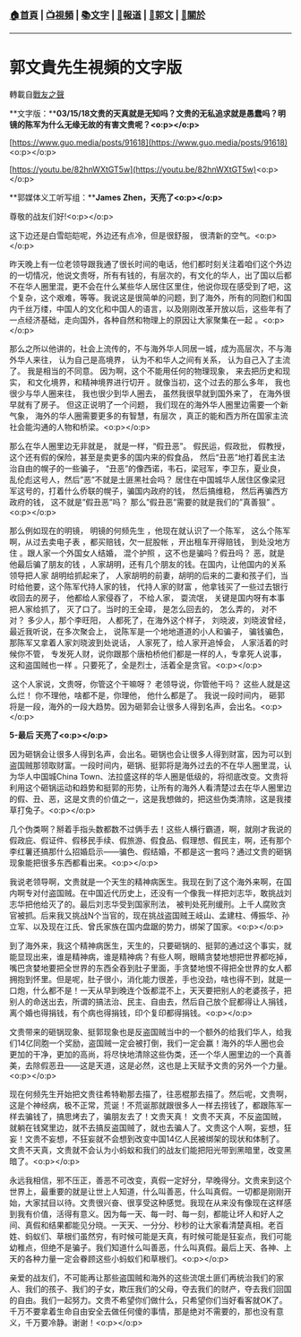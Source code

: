 ###  [:house:首頁](https://github.com/ourhimalayas/home) | [:tv:視頻](https://github.com/ourhimalayas/videos) | [:books:文字](https://github.com/ourhimalayas/txt) | [:newspaper:報道](https://github.com/ourhimalayas/news) | [:eagle:郭文](https://github.com/ourhimalayas/guomedia) | [:pray:關於](https://github.com/ourhimalayas/home/tree/master/about)
---
# 郭文貴先生視頻的文字版
轉載自[戰友之聲](http://littleantvoice.blogspot.com)

**文字版：****03/15/18文贵的天真就是无知吗？文贵的无私追求就是愚蠢吗？明镜的陈军为什么无缘无故的有害文贵呢？<o:p></o:p>**



[https://www.guo.media/posts/91618](https://www.guo.media/posts/91618)<o:p></o:p>



[https://youtu.be/82hnWXtGT5w](https://youtu.be/82hnWXtGT5w)<o:p></o:p>



**郭媒体义工听写组：****James Zhen，天亮了<o:p></o:p>**



尊敬的战友们好!<o:p></o:p>



这下边还是白雪皑皑呢，外边还有点冷，但是很舒服， 很清新的空气。<o:p></o:p>



昨天晚上有一位老领导跟我通了很长时间的电话，他们都时刻关注着咱们这个外边的一切情况，他说文贵呀，所有有钱的，有层次的，有文化的华人，出了国以后都不在华人圈里混，更不会在什么某些华人居住区里住，他说你现在感受到了吧，这个复杂，这个艰难，等等。我说这是很简单的问题，到了海外，所有的同胞们和国内千丝万缕，中国人的文化和中国人的语言，以及刚刚改革开放以后，这些年有了一点经济基础，走向国外，各种自然和物理上的原因让大家聚集在一起 。<o:p></o:p>



那么之所以他讲的，社会上流传的，不与海外华人同居一城，成为高层次，不与海外华人来往， 认为自己是高境界， 认为不和华人之间有关系， 认为自己入了主流了。 我是相当的不同意。 因为啊，这个不能用任何的物理现象， 来去把历史和现实， 和文化境界，和精神境界进行切开 。就像当初，这个过去的那么多年， 我也很少与华人圈来往， 我也很少到华人圈去， 虽然我很早就到国外来了， 在海外很早就有了房子。 但这正说明了一个问题， 我们现在的海外华人圈里边需要一个新气象， 海外的华人圈需要更多的有智慧，有层次 ，真正的能和西方所在国家主流社会能沟通的人物和桥梁。<o:p></o:p>



那么在华人圈里边无非就是， 就是一样，“假丑恶”。 假民运，假政批， 假教授，这个还有假的保险，甚至是卖更多的国内来的假食品， 然后“丑恶”地打着民主法治自由的幌子的一些骗子， “丑恶”的像西诺，韦石，梁冠军，李卫东，夏业良，乱伦彪这号人，然后”恶”不就是土匪黑社会吗？ 居住在中国城华人居住区像梁冠军这号的，打着什么侨联的幌子，骗国内政府的钱， 然后搞维稳， 然后再骗西方政府的钱， 这不就是”假丑恶”吗？ 那么”假丑恶”需要的就是我们的”真善狠” 。<o:p></o:p>



那么例如现在的明镜， 明镜的何频先生 ，他现在就认识了一个陈军， 这么个陈军啊，从过去卖电子表 ，都买赔钱，欠一屁股帐 ，开出租车开得赔钱， 到处没地方住 。跟人家一个外国女人结婚， 混个护照 ，这不也是骗吗？假丑吗？ 恶，就是他最后骗了朋友的钱 ，人家胡明，还有几个朋友的钱。在国内，让他国内的关系领导把人家 胡明给抓起来了， 人家胡明的前妻，胡明的后来的二妻和孩子们，当时给他要，这个陈军代持人家的钱， 代持人家的财富 ，他拿钱买了一些过去银行收回去的房子， 他都给人家侵吞了， 不给人家， 耍流氓， 关键是国内呀有本事把人家给抓了， 灭了口了。当时的王全璋， 是怎么回去的， 怎么弄的， 对不对？ 多少人，那个李旺阳， 人都死了，在海外这个样子， 刘晓波，刘晓波曾经，最近我听说，在多次聚会上， 说陈军是一个地地道道的小人和骗子， 骗钱骗色， 那陈军又拿着人家刘晓波到处说话， 人家死了，给人家开追悼会， 人家活着的时候你不管， 专发死人财，说你跟那个唐柏桥他们都是一样的人，专拿死人说事，这和盗国贼也一样 。只要死了，全是烈士，活着全是贪官。<o:p></o:p>



&nbsp;这个人家说，文贵呀，你管这个干嘛呀？ 老领导说，你管他干吗？ 这些人就是这么烂！ 你不理他，啥都不是，你理他， 他什么都是了。 我说一段时间内， 砸郭将是一段，海外的一段大趋势。因为砸郭会让很多人得到名声，会出名。<o:p></o:p>



**5-最后 天亮了<o:p></o:p>**

因为砸锅会让很多人得到名声，会出名。砸锅也会让很多人得到财富，因为可以到盗国贼那领取财富。一段时间内，砸锅、挺郭将是海外过去的不在华人圈里混，认为华人中国城China Town、法拉盛这样的华人圈是低级的，将彻底改变。文贵将利用这个砸锅运动和趋势和挺郭的形势，让所有的海外人看清楚过去在华人圈里边的假、丑、恶，这是文贵的价值之一，这是我想做的，把这些伪类清除，这是我搂草打兔子。<o:p></o:p>



几个伪类啊？掰着手指头数都数不过俩手去！这些人横行霸道，啊，就刚才我说的假政庇、假证件、假移民手续、假旅游、假食品、假理想、假民主，啊，还有那个李红薯还搞那什么招婚启示——骗色、假结婚，不都是这一套吗？通过文贵的砸锅现象能把很多东西都看出来。<o:p></o:p>



我说老领导啊，文贵就是一个天生的精神病医生。我现在到了这个海外来啊，在国内啊专对付盗国贼。在中国近代历史上，还没有一个像我一样把刘志华，敢挑战刘志华把他给灭了的。最后刘志华受到国家刑法， 被判处死刑缓刑。上千人腐败贪官被抓。后来我又挑战N个当官的，现在挑战盗国贼王岐山、孟建柱、傅振华、孙立军、以及现在江氏、曾氏家族在国内盘踞的势力，绑架了国家。<o:p></o:p>



到了海外来，我这个精神病医生，天生的，只要砸锅的、挺郭的通过这个事实，就能显现出来，谁是精神病，谁是精神病？有些人啊，眼睛贪婪地想把世界都吃掉，嘴巴贪婪地要把全世界的东西全吞到肚子里面，手贪婪地恨不得把全世界的女人都拥抱到怀里。但是呢，肚子很小，消化能力很差，手也没劲，啥也得不到，就是一口炮，什么都不是！一天从早到晚连个饭都混不上，天天要把别人的老婆孩子，把别人的命送出去，所谓的搞法治、民主、自由去，然后自己放个屁都得让人捐钱，离个婚也得捐钱，有个病也得捐钱，印个复印都得捐钱。<o:p></o:p>



文贵带来的砸锅现象、挺郭现象也是反盗国贼当中的一个额外的给我们华人，给我们14亿同胞一个奖励，盗国贼一定会被打倒，我们一定会赢！海外的华人圈也会更加的干净，更加的高尚，将尽快地清除这些伪类，还一个华人圈里边的一个真善美，去除假恶丑——这是天道，这是必然，这也是上天赋予文贵的另外一个力量。<o:p></o:p>



现在何频先生开始把文贵往希特勒那去描了，往恶棍那去描了。然后呢，文贵啊，这是个神经病，极不正常，荒诞！不荒诞那就跟很多人一样去捞钱了，都跟陈军一样去骗钱了，搞思烤去了，骗朋友去了！文贵天真！ 文贵不天真，不反盗国贼，就躺在钱窝里边，就不去搞反盗国贼了，就也去骗人了。文贵这个人啊，妄想，狂妄！文贵不妄想，不狂妄就不会想到改变中国14亿人民被绑架的现状和体制了。文贵不天真，文贵就不会认为小蚂蚁和我们的战友们能把阳光带到黑暗里，改变黑暗了。<o:p></o:p>



永远我相信，邪不压正，善恶不可改变，真假一定好分，早晚得分。文贵来到这个世界上，最重要的就是让世上人知道，什么叫善恶，什么叫真假。一切都是刚刚开始，大家拭目以待。文贵很兴奋、很享受这种感觉。我现在从来没有像现在这样感到我有价值，活得有意义。因为每一天、每一时、每一刻，都能让坏人和好人之间、真假和结果都能见分晓。一天天、一分分、秒秒的让大家看清楚真相。老百姓、蚂蚁们、草根们虽然穷，有时候可能是天真，有时候可能是狂妄点，我们可能幼稚点，但绝不是骗子。我们知道什么叫善恶，什么叫真假。最后上天、各神、上天的各种力量一定会眷顾这些小蚂蚁们和草根们。<o:p></o:p>



亲爱的战友们，不可能再让那些盗国贼和海外的这些流氓土匪们再统治我们的家人、我们的孩子、我们的子女，欺压我们的父母，夺去我们的财产，夺去我们回国的自由。我们一起努力。文贵不希望你们做什么，只希望你们当好看客就OK了。千万不要拿着生命自由安全去做任何傻的事情，那是绝对不需要的，那也没有意义，千万要冷静。谢谢！<o:p></o:p>
  
<u></u><sub></sub><sup></sup><strike></strike>